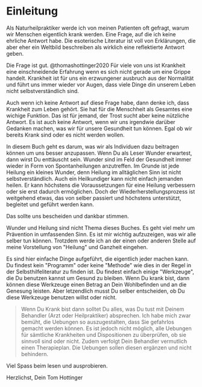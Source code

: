 # Einleitung

Als Naturheilpraktiker werde ich von meinen Patienten oft gefragt, warum wir Menschen eigentlich krank werden. Eine Frage, auf die ich keine ehrliche Antwort habe. Die esoterische Literatur ist voll von Erklärungen, die aber eher ein Weltbild beschreiben als wirklich eine reflektierte Antwort geben. 

Die Frage ist gut. @thomashottinger2020 Für viele von uns ist Krankheit eine einschneidende Erfahrung wenn es sich nicht gerade um eine Grippe handelt. Krankheit ist für uns ein erzwungener  ausbruch aus der Normalität und führt uns immer wieder vor Augen, dass viele Dinge din unserem Leben nicht selbstverständlich sind. 

Auch wenn ich keine Antwort auf diese Frage habe, dann denke ich, dass Krankheit zum Leben gehört. Sie hat für die Menschheit als Gesamtes eine wichige Funktion. 
Das ist für jemand, der Trost sucht aber keine nützliche Antwort.  Es ist auch keine Antwort, wenn wir uns irgendwie darüber Gedanken machen, was wir für unsere Gesundheit tun können. Egal ob wir bereits Krank sind oder es nicht werden wollen.
 
In diesem Buch geht es darum, was wir als Individuen dazu beitragen können um uns besser anzupassen. Wenn Du als Leser Wunder erwartest, dann wirst Du enttäuscht sein. Wunder sind im Feld der Gesundheit immer wieder in Form von Spontanheilungen anzutreffen. Im Grunde ist jede Heilung ein kleines Wunder, denn Heilung im alltäglichen Sinn ist nicht selbstverständlich. Auch ein Heilkundiger kann nicht einfach jemanden heilen. Er kann höchstens die Voraussetzungen für eine Heilung verbessern oder sie erst dadurch ermöglichen. Doch der Wiederherstellungsprozess ist weitgehend etwas, das von selber passiert und höchstens unterstützt, begleitet und geführt werden kann. 

Das sollte uns bescheiden und dankbar stimmen.  

Wunder und Heilung sind nicht Thema dieses Buches. Es geht viel mehr um Prävention in umfassenden Sinn.  Es ist mir wichtig aufzuzeigen, was wir alle selber tun können. Trotzdem werde ich an der einen oder anderen Stelle auf meine Vorstellung von "Heilung" und Ganzheit eingehen. 

Es sind hier einfache Dinge aufgeführt, die eigentlich jeder machen kann. Du findest kein  "Programm" oder keine "Methode" wie dies in der Regel in der Selbsthilfeliteratur zu finden ist. Du findest einfach einige "Werkzeuge", die Du benutzen kannst um Gesund zu bleiben. Wenn Du krank bist, dann können diese Werkzeuge einen Betrag an Dein Wohlbefinden und an die Genesung leisten. Aber letzendlich musst Du selber entscheiden, ob Du diese Werkzeuge benutzen willst oder nicht. 

>Wenn Du Krank bist dann solltet Du alles, was Du tust mit Deinem Behandler (Arzt oder Heilpraktiker) absprechen.  Ich habe mich zwar bemüht, die Uebungen so auszugestalten, dass Sie gefahrlos gemacht werden können. Es ist jedoch nicht möglich, alle Uebungen für sämtliche Krankheiten und Dispositionen zu überprüfen, ob sie sinnvoll sind oder nicht. Zudem verfolgt Dein Behandler vermutlich einen Therapieplan. Die Uebungen sollen diesen ergänzen und nicht behindern. 

Viel Spass beim lesen und ausprobieren. 

Herzlichst, Dein Tom Hottinger


